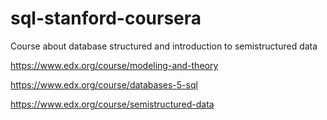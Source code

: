 # sql-stanford-coursera

Course about database structured and introduction to semistructured data 

https://www.edx.org/course/modeling-and-theory

https://www.edx.org/course/databases-5-sql

https://www.edx.org/course/semistructured-data
